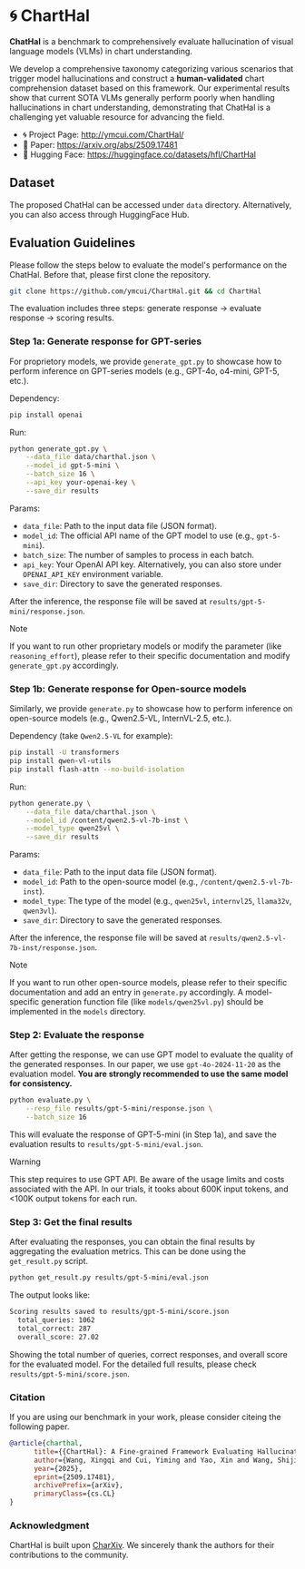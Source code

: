 # 🌀 ChartHal

**ChatHal** is a benchmark to comprehensively evaluate hallucination of visual language models (VLMs) in chart understanding. 

We develop a comprehensive taxonomy categorizing various scenarios that trigger model hallucinations and construct a **human-validated** chart comprehension dataset based on this framework. Our experimental results show that current SOTA VLMs generally perform poorly when handling hallucinations in chart understanding, demonstrating that ChatHal is a challenging yet valuable resource for advancing the field.

- 🌀 Project Page: http://ymcui.com/ChartHal/ 
- 📄 Paper: https://arxiv.org/abs/2509.17481
- 🤗 Hugging Face: https://huggingface.co/datasets/hfl/ChartHal

## Dataset

The proposed ChatHal can be accessed under `data` directory. Alternatively, you can also access through HuggingFace Hub.

## Evaluation Guidelines

Please follow the steps below to evaluate the model's performance on the ChatHal. Before that, please first clone the repository.

```bash
git clone https://github.com/ymcui/ChartHal.git && cd ChartHal
```

The evaluation includes three steps: generate response → evaluate response → scoring results.

### Step 1a: Generate response for GPT-series

For proprietory models, we provide `generate_gpt.py` to showcase how to perform inference on GPT-series models (e.g., GPT-4o, o4-mini, GPT-5, etc.).

Dependency:
```bash
pip install openai
```

Run:
```bash
python generate_gpt.py \
    --data_file data/charthal.json \
    --model_id gpt-5-mini \
    --batch_size 16 \
    --api_key your-openai-key \
    --save_dir results
```

Params:
- `data_file`: Path to the input data file (JSON format).
- `model_id`: The official API name of the GPT model to use (e.g., `gpt-5-mini`).
- `batch_size`: The number of samples to process in each batch.
- `api_key`: Your OpenAI API key. Alternatively, you can also store under `OPENAI_API_KEY` environment variable.
- `save_dir`: Directory to save the generated responses.

After the inference, the response file will be saved at `results/gpt-5-mini/response.json`.

> [!NOTE]
> If you want to run other proprietary models or modify the parameter (like `reasoning_effort`), please refer to their specific documentation and modify `generate_gpt.py` accordingly.

### Step 1b: Generate response for Open-source models

Similarly, we provide `generate.py` to showcase how to perform inference on open-source models (e.g., Qwen2.5-VL, InternVL-2.5, etc.).

Dependency (take `Qwen2.5-VL` for example): 
```bash
pip install -U transformers
pip install qwen-vl-utils
pip install flash-attn --no-build-isolation
```

Run:
```bash
python generate.py \
    --data_file data/charthal.json \
    --model_id /content/qwen2.5-vl-7b-inst \
    --model_type qwen25vl \
    --save_dir results
```

Params:
- `data_file`: Path to the input data file (JSON format).
- `model_id`: Path to the open-source model (e.g., `/content/qwen2.5-vl-7b-inst`).
- `model_type`: The type of the model (e.g., `qwen25vl`, `internvl25`, `llama32v`, `qwen3vl`).
- `save_dir`: Directory to save the generated responses.

After the inference, the response file will be saved at `results/qwen2.5-vl-7b-inst/response.json`.

> [!NOTE]
> If you want to run other open-source models, please refer to their specific documentation and add an entry in `generate.py` accordingly. A model-specific generation function file (like `models/qwen25vl.py`) should be implemented in the `models` directory.

### Step 2: Evaluate the response

After getting the response, we can use GPT model to evaluate the quality of the generated responses. In our paper, we use `gpt-4o-2024-11-20` as the evaluation model. **You are strongly recommended to use the same model for consistency.**

```bash
python evaluate.py \
    --resp_file results/gpt-5-mini/response.json \
    --batch_size 16
```

This will evaluate the response of GPT-5-mini (in Step 1a), and save the evaluation results to `results/gpt-5-mini/eval.json`.

> [!WARNING] 
> This step requires to use GPT API. Be aware of the usage limits and costs associated with the API. In our trials, it tooks about 600K input tokens, and <100K output tokens for each run.

### Step 3: Get the final results

After evaluating the responses, you can obtain the final results by aggregating the evaluation metrics. This can be done using the `get_result.py` script.

```bash
python get_result.py results/gpt-5-mini/eval.json
```

The output looks like:
```bash
Scoring results saved to results/gpt-5-mini/score.json
  total_queries: 1062
  total_correct: 287
  overall_score: 27.02
```

Showing the total number of queries, correct responses, and overall score for the evaluated model. For the detailed full results, please check `results/gpt-5-mini/score.json`.


### Citation

If you are using our benchmark in your work, please consider citeing the following paper.

```bibtex
@article{charthal,
      title={{ChartHal}: A Fine-grained Framework Evaluating Hallucination of Large Vision Language Models in Chart Understanding}, 
      author={Wang, Xingqi and Cui, Yiming and Yao, Xin and Wang, Shijin and Hu, Guoping and Qin, Xiaoyu},
      year={2025},
      eprint={2509.17481},
      archivePrefix={arXiv},
      primaryClass={cs.CL}
}
```

### Acknowledgment

ChartHal is built upon [CharXiv](http://charxiv.github.io). We sincerely thank the authors for their contributions to the community.
